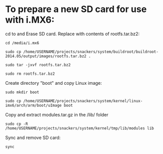 To prepare a new SD card for use with i.MX6:
=====================================================
cd to and Erase SD card. Replace with contents of rootfs.tar.bz2:

	cd /media/i.mx6
	
	sudo cp /home/USERNAME/projects/snackers/system/buildroot/buildroot-2014.05/output/images/rootfs.tar.bz2 .
	
	sudo tar -jxvf rootfs.tar.bz2
	
	sudo rm rootfs.tar.bz2
	
Create directory "boot" and copy Linux image:

	sudo mkdir boot
	
	sudo cp /home/USERNAME/projects/snackers/system/kernel/linux-imx6/arch/arm/boot/uImage boot
	
Copy and extract modules.tar.gz in the /lib/ folder

	sudo cp -R /home/USERNAME/projects/snackers/system/kernel/tmp/lib/modules lib
	
Sync and remove SD card:

	sync
